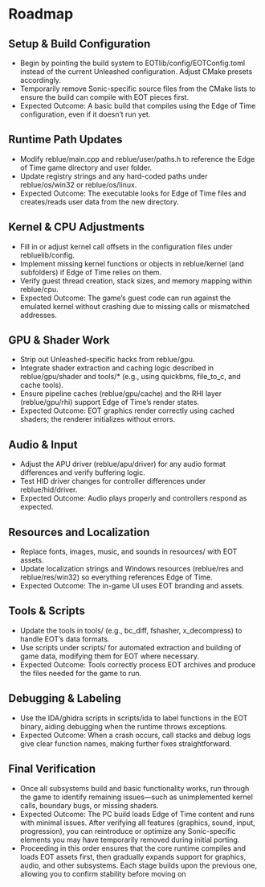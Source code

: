 # Roadmap

## Setup & Build Configuration

- Begin by pointing the build system to EOTlib/config/EOTConfig.toml instead of the current Unleashed configuration. Adjust CMake presets accordingly.
- Temporarily remove Sonic-specific source files from the CMake lists to ensure the build can compile with EOT pieces first.
- Expected Outcome: A basic build that compiles using the Edge of Time configuration, even if it doesn’t run yet.

## Runtime Path Updates

- Modify reblue/main.cpp and reblue/user/paths.h to reference the Edge of Time game directory and user folder.
- Update registry strings and any hard-coded paths under reblue/os/win32 or reblue/os/linux.
- Expected Outcome: The executable looks for Edge of Time files and creates/reads user data from the new directory.

## Kernel & CPU Adjustments

- Fill in or adjust kernel call offsets in the configuration files under rebluelib/config.
- Implement missing kernel functions or objects in reblue/kernel (and subfolders) if Edge of Time relies on them.
- Verify guest thread creation, stack sizes, and memory mapping within reblue/cpu.
- Expected Outcome: The game’s guest code can run against the emulated kernel without crashing due to missing calls or mismatched addresses.

## GPU & Shader Work

- Strip out Unleashed-specific hacks from reblue/gpu.
- Integrate shader extraction and caching logic described in reblue/gpu/shader and tools/* (e.g., using quickbms, file_to_c, and cache tools).
- Ensure pipeline caches (reblue/gpu/cache) and the RHI layer (reblue/gpu/rhi) support Edge of Time’s render states.
- Expected Outcome: EOT graphics render correctly using cached shaders; the renderer initializes without errors.

## Audio & Input

- Adjust the APU driver (reblue/apu/driver) for any audio format differences and verify buffering logic.
- Test HID driver changes for controller differences under reblue/hid/driver.
- Expected Outcome: Audio plays properly and controllers respond as expected.

## Resources and Localization

- Replace fonts, images, music, and sounds in resources/ with EOT assets.
- Update localization strings and Windows resources (reblue/res and reblue/res/win32) so everything references Edge of Time.
- Expected Outcome: The in-game UI uses EOT branding and assets.

## Tools & Scripts

- Update the tools in tools/ (e.g., bc_diff, fshasher, x_decompress) to handle EOT’s data formats.
- Use scripts under scripts/ for automated extraction and building of game data, modifying them for EOT where necessary.
- Expected Outcome: Tools correctly process EOT archives and produce the files needed for the game to run.

## Debugging & Labeling

- Use the IDA/ghidra scripts in scripts/ida to label functions in the EOT binary, aiding debugging when the runtime throws exceptions.
- Expected Outcome: When a crash occurs, call stacks and debug logs give clear function names, making further fixes straightforward.

## Final Verification

- Once all subsystems build and basic functionality works, run through the game to identify remaining issues—such as unimplemented kernel calls, boundary bugs, or missing shaders.
- Expected Outcome: The PC build loads Edge of Time content and runs with minimal issues. After verifying all features (graphics, sound, input, progression), you can reintroduce or optimize any Sonic-specific elements you may have temporarily removed during initial porting.
- Proceeding in this order ensures that the core runtime compiles and loads EOT assets first, then gradually expands support for graphics, audio, and other subsystems. Each stage builds upon the previous one, allowing you to confirm stability before moving on
